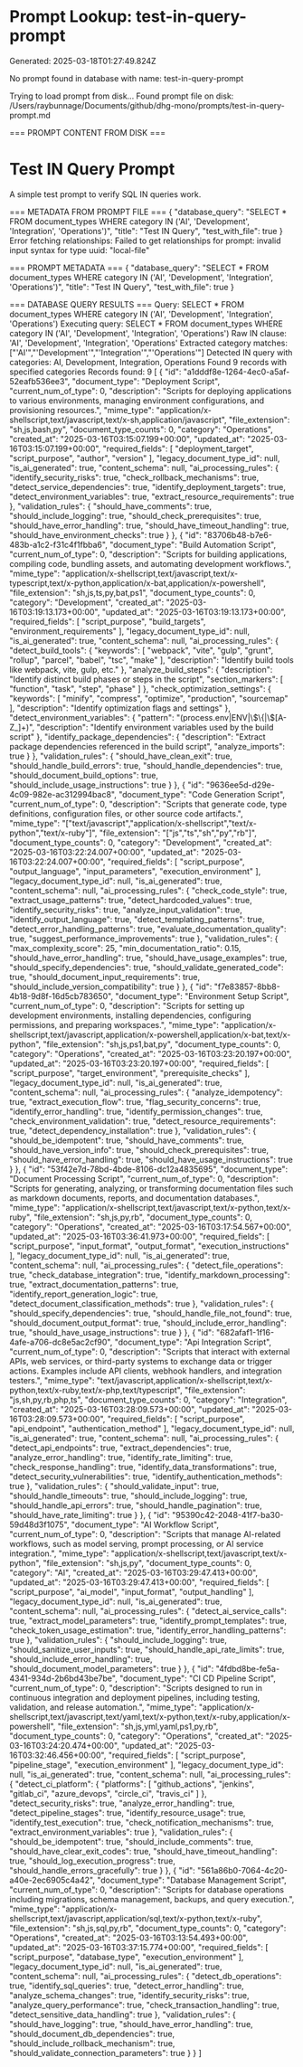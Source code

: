 # Prompt Lookup: test-in-query-prompt

Generated: 2025-03-18T01:27:49.824Z

No prompt found in database with name: test-in-query-prompt

Trying to load prompt from disk...
Found prompt file on disk: /Users/raybunnage/Documents/github/dhg-mono/prompts/test-in-query-prompt.md

=== PROMPT CONTENT FROM DISK ===
# Test IN Query Prompt

A simple test prompt to verify SQL IN queries work.

<!--
{
  "database_query": "SELECT * FROM document_types WHERE category IN ('AI', 'Development', 'Integration', 'Operations')",
  "title": "Test IN Query",
  "test_with_file": true
}
-->

=== METADATA FROM PROMPT FILE ===
{
  "database_query": "SELECT * FROM document_types WHERE category IN ('AI', 'Development', 'Integration', 'Operations')",
  "title": "Test IN Query",
  "test_with_file": true
}
Error fetching relationships: Failed to get relationships for prompt: invalid input syntax for type uuid: "local-file"

=== PROMPT METADATA ===
{
  "database_query": "SELECT * FROM document_types WHERE category IN ('AI', 'Development', 'Integration', 'Operations')",
  "title": "Test IN Query",
  "test_with_file": true
}

=== DATABASE QUERY RESULTS ===
Query: SELECT * FROM document_types WHERE category IN ('AI', 'Development', 'Integration', 'Operations')
Executing query: SELECT * FROM document_types WHERE category IN ('AI', 'Development', 'Integration', 'Operations')
Raw IN clause: 'AI', 'Development', 'Integration', 'Operations'
Extracted category matches: ["'AI'","'Development'","'Integration'","'Operations'"]
Detected IN query with categories: AI, Development, Integration, Operations
Found 9 records with specified categories
Records found: 9
[
  {
    "id": "a1dddf8e-1264-4ec0-a5af-52eafb536ee3",
    "document_type": "Deployment Script",
    "current_num_of_type": 0,
    "description": "Scripts for deploying applications to various environments, managing environment configurations, and provisioning resources.",
    "mime_type": "application/x-shellscript,text/javascript,text/x-sh,application/javascript",
    "file_extension": "sh,js,bash,py",
    "document_type_counts": 0,
    "category": "Operations",
    "created_at": "2025-03-16T03:15:07.199+00:00",
    "updated_at": "2025-03-16T03:15:07.199+00:00",
    "required_fields": [
      "deployment_target",
      "script_purpose",
      "author",
      "version"
    ],
    "legacy_document_type_id": null,
    "is_ai_generated": true,
    "content_schema": null,
    "ai_processing_rules": {
      "identify_security_risks": true,
      "check_rollback_mechanisms": true,
      "detect_service_dependencies": true,
      "identify_deployment_targets": true,
      "detect_environment_variables": true,
      "extract_resource_requirements": true
    },
    "validation_rules": {
      "should_have_comments": true,
      "should_include_logging": true,
      "should_check_prerequisites": true,
      "should_have_error_handling": true,
      "should_have_timeout_handling": true,
      "should_have_environment_checks": true
    }
  },
  {
    "id": "83706b48-b7e6-483b-a1c2-f31c4f1fbba6",
    "document_type": "Build Automation Script",
    "current_num_of_type": 0,
    "description": "Scripts for building applications, compiling code, bundling assets, and automating development workflows.",
    "mime_type": "application/x-shellscript,text/javascript,text/x-typescript,text/x-python,application/x-bat,application/x-powershell",
    "file_extension": "sh,js,ts,py,bat,ps1",
    "document_type_counts": 0,
    "category": "Development",
    "created_at": "2025-03-16T03:19:13.173+00:00",
    "updated_at": "2025-03-16T03:19:13.173+00:00",
    "required_fields": [
      "script_purpose",
      "build_targets",
      "environment_requirements"
    ],
    "legacy_document_type_id": null,
    "is_ai_generated": true,
    "content_schema": null,
    "ai_processing_rules": {
      "detect_build_tools": {
        "keywords": [
          "webpack",
          "vite",
          "gulp",
          "grunt",
          "rollup",
          "parcel",
          "babel",
          "tsc",
          "make"
        ],
        "description": "Identify build tools like webpack, vite, gulp, etc."
      },
      "analyze_build_steps": {
        "description": "Identify distinct build phases or steps in the script",
        "section_markers": [
          "function",
          "task",
          "step",
          "phase"
        ]
      },
      "check_optimization_settings": {
        "keywords": [
          "minify",
          "compress",
          "optimize",
          "production",
          "sourcemap"
        ],
        "description": "Identify optimization flags and settings"
      },
      "detect_environment_variables": {
        "pattern": "(process.env|ENV|\\$\\{|\\$[A-Z_]+)",
        "description": "Identify environment variables used by the build script"
      },
      "identify_package_dependencies": {
        "description": "Extract package dependencies referenced in the build script",
        "analyze_imports": true
      }
    },
    "validation_rules": {
      "should_have_clean_exit": true,
      "should_handle_build_errors": true,
      "should_handle_dependencies": true,
      "should_document_build_options": true,
      "should_include_usage_instructions": true
    }
  },
  {
    "id": "9636ee5d-d29e-4c09-982e-ac312994bac8",
    "document_type": "Code Generation Script",
    "current_num_of_type": 0,
    "description": "Scripts that generate code, type definitions, configuration files, or other source code artifacts.",
    "mime_type": "[\"text/javascript\",\"application/x-shellscript\",\"text/x-python\",\"text/x-ruby\"]",
    "file_extension": "[\"js\",\"ts\",\"sh\",\"py\",\"rb\"]",
    "document_type_counts": 0,
    "category": "Development",
    "created_at": "2025-03-16T03:22:24.007+00:00",
    "updated_at": "2025-03-16T03:22:24.007+00:00",
    "required_fields": [
      "script_purpose",
      "output_language",
      "input_parameters",
      "execution_environment"
    ],
    "legacy_document_type_id": null,
    "is_ai_generated": true,
    "content_schema": null,
    "ai_processing_rules": {
      "check_code_style": true,
      "extract_usage_patterns": true,
      "detect_hardcoded_values": true,
      "identify_security_risks": true,
      "analyze_input_validation": true,
      "identify_output_language": true,
      "detect_templating_patterns": true,
      "detect_error_handling_patterns": true,
      "evaluate_documentation_quality": true,
      "suggest_performance_improvements": true
    },
    "validation_rules": {
      "max_complexity_score": 25,
      "min_documentation_ratio": 0.15,
      "should_have_error_handling": true,
      "should_have_usage_examples": true,
      "should_specify_dependencies": true,
      "should_validate_generated_code": true,
      "should_document_input_requirements": true,
      "should_include_version_compatibility": true
    }
  },
  {
    "id": "f7e83857-8bb8-4b18-9d8f-16d5cb783650",
    "document_type": "Environment Setup Script",
    "current_num_of_type": 0,
    "description": "Scripts for setting up development environments, installing dependencies, configuring permissions, and preparing workspaces.",
    "mime_type": "application/x-shellscript,text/javascript,application/x-powershell,application/x-bat,text/x-python",
    "file_extension": "sh,js,ps1,bat,py",
    "document_type_counts": 0,
    "category": "Operations",
    "created_at": "2025-03-16T03:23:20.197+00:00",
    "updated_at": "2025-03-16T03:23:20.197+00:00",
    "required_fields": [
      "script_purpose",
      "target_environment",
      "prerequisite_checks"
    ],
    "legacy_document_type_id": null,
    "is_ai_generated": true,
    "content_schema": null,
    "ai_processing_rules": {
      "analyze_idempotency": true,
      "extract_execution_flow": true,
      "flag_security_concerns": true,
      "identify_error_handling": true,
      "identify_permission_changes": true,
      "check_environment_validation": true,
      "detect_resource_requirements": true,
      "detect_dependency_installation": true
    },
    "validation_rules": {
      "should_be_idempotent": true,
      "should_have_comments": true,
      "should_have_version_info": true,
      "should_check_prerequisites": true,
      "should_have_error_handling": true,
      "should_have_usage_instructions": true
    }
  },
  {
    "id": "53f42e7d-78bd-4bde-8106-dc12a4835695",
    "document_type": "Document Processing Script",
    "current_num_of_type": 0,
    "description": "Scripts for generating, analyzing, or transforming documentation files such as markdown documents, reports, and documentation databases.",
    "mime_type": "application/x-shellscript,text/javascript,text/x-python,text/x-ruby",
    "file_extension": "sh,js,py,rb",
    "document_type_counts": 0,
    "category": "Operations",
    "created_at": "2025-03-16T03:17:54.567+00:00",
    "updated_at": "2025-03-16T03:36:41.973+00:00",
    "required_fields": [
      "script_purpose",
      "input_format",
      "output_format",
      "execution_instructions"
    ],
    "legacy_document_type_id": null,
    "is_ai_generated": true,
    "content_schema": null,
    "ai_processing_rules": {
      "detect_file_operations": true,
      "check_database_integration": true,
      "identify_markdown_processing": true,
      "extract_documentation_patterns": true,
      "identify_report_generation_logic": true,
      "detect_document_classification_methods": true
    },
    "validation_rules": {
      "should_specify_dependencies": true,
      "should_handle_file_not_found": true,
      "should_document_output_format": true,
      "should_include_error_handling": true,
      "should_have_usage_instructions": true
    }
  },
  {
    "id": "682afaf1-1f16-4afe-a706-dc8e5ac2cf90",
    "document_type": "Api Integration Script",
    "current_num_of_type": 0,
    "description": "Scripts that interact with external APIs, web services, or third-party systems to exchange data or trigger actions. Examples include API clients, webhook handlers, and integration testers.",
    "mime_type": "text/javascript,application/x-shellscript,text/x-python,text/x-ruby,text/x-php,text/typescript",
    "file_extension": "js,sh,py,rb,php,ts",
    "document_type_counts": 0,
    "category": "Integration",
    "created_at": "2025-03-16T03:28:09.573+00:00",
    "updated_at": "2025-03-16T03:28:09.573+00:00",
    "required_fields": [
      "script_purpose",
      "api_endpoint",
      "authentication_method"
    ],
    "legacy_document_type_id": null,
    "is_ai_generated": true,
    "content_schema": null,
    "ai_processing_rules": {
      "detect_api_endpoints": true,
      "extract_dependencies": true,
      "analyze_error_handling": true,
      "identify_rate_limiting": true,
      "check_response_handling": true,
      "identify_data_transformations": true,
      "detect_security_vulnerabilities": true,
      "identify_authentication_methods": true
    },
    "validation_rules": {
      "should_validate_input": true,
      "should_handle_timeouts": true,
      "should_include_logging": true,
      "should_handle_api_errors": true,
      "should_handle_pagination": true,
      "should_have_rate_limiting": true
    }
  },
  {
    "id": "95390c42-2048-41f7-ba30-59d48d3f1075",
    "document_type": "AI Workflow Script",
    "current_num_of_type": 0,
    "description": "Scripts that manage AI-related workflows, such as model serving, prompt processing, or AI service integration.",
    "mime_type": "application/x-shellscript,text/javascript,text/x-python",
    "file_extension": "sh,js,py",
    "document_type_counts": 0,
    "category": "AI",
    "created_at": "2025-03-16T03:29:47.413+00:00",
    "updated_at": "2025-03-16T03:29:47.413+00:00",
    "required_fields": [
      "script_purpose",
      "ai_model",
      "input_format",
      "output_handling"
    ],
    "legacy_document_type_id": null,
    "is_ai_generated": true,
    "content_schema": null,
    "ai_processing_rules": {
      "detect_ai_service_calls": true,
      "extract_model_parameters": true,
      "identify_prompt_templates": true,
      "check_token_usage_estimation": true,
      "identify_error_handling_patterns": true
    },
    "validation_rules": {
      "should_include_logging": true,
      "should_sanitize_user_inputs": true,
      "should_handle_api_rate_limits": true,
      "should_include_error_handling": true,
      "should_document_model_parameters": true
    }
  },
  {
    "id": "4fdbd8be-fe5a-4341-934d-2b6bd43be7be",
    "document_type": "CI CD Pipeline Script",
    "current_num_of_type": 0,
    "description": "Scripts designed to run in continuous integration and deployment pipelines, including testing, validation, and release automation.",
    "mime_type": "application/x-shellscript,text/javascript,text/yaml,text/x-python,text/x-ruby,application/x-powershell",
    "file_extension": "sh,js,yml,yaml,ps1,py,rb",
    "document_type_counts": 0,
    "category": "Operations",
    "created_at": "2025-03-16T03:24:20.474+00:00",
    "updated_at": "2025-03-16T03:32:46.456+00:00",
    "required_fields": [
      "script_purpose",
      "pipeline_stage",
      "execution_environment"
    ],
    "legacy_document_type_id": null,
    "is_ai_generated": true,
    "content_schema": null,
    "ai_processing_rules": {
      "detect_ci_platform": {
        "platforms": [
          "github_actions",
          "jenkins",
          "gitlab_ci",
          "azure_devops",
          "circle_ci",
          "travis_ci"
        ]
      },
      "detect_security_risks": true,
      "analyze_error_handling": true,
      "detect_pipeline_stages": true,
      "identify_resource_usage": true,
      "identify_test_execution": true,
      "check_notification_mechanisms": true,
      "extract_environment_variables": true
    },
    "validation_rules": {
      "should_be_idempotent": true,
      "should_include_comments": true,
      "should_have_clear_exit_codes": true,
      "should_have_timeout_handling": true,
      "should_log_execution_progress": true,
      "should_handle_errors_gracefully": true
    }
  },
  {
    "id": "561a86b0-7064-4c20-a40e-2ec6905c4a42",
    "document_type": "Database Management Script",
    "current_num_of_type": 0,
    "description": "Scripts for database operations including migrations, schema management, backups, and query execution.",
    "mime_type": "application/x-shellscript,text/javascript,application/sql,text/x-python,text/x-ruby",
    "file_extension": "sh,js,sql,py,rb",
    "document_type_counts": 0,
    "category": "Operations",
    "created_at": "2025-03-16T03:13:54.493+00:00",
    "updated_at": "2025-03-16T03:37:15.774+00:00",
    "required_fields": [
      "script_purpose",
      "database_type",
      "execution_environment"
    ],
    "legacy_document_type_id": null,
    "is_ai_generated": true,
    "content_schema": null,
    "ai_processing_rules": {
      "detect_db_operations": true,
      "identify_sql_queries": true,
      "detect_error_handling": true,
      "analyze_schema_changes": true,
      "identify_security_risks": true,
      "analyze_query_performance": true,
      "check_transaction_handling": true,
      "detect_sensitive_data_handling": true
    },
    "validation_rules": {
      "should_have_logging": true,
      "should_have_error_handling": true,
      "should_document_db_dependencies": true,
      "should_include_rollback_mechanism": true,
      "should_validate_connection_parameters": true
    }
  }
]
